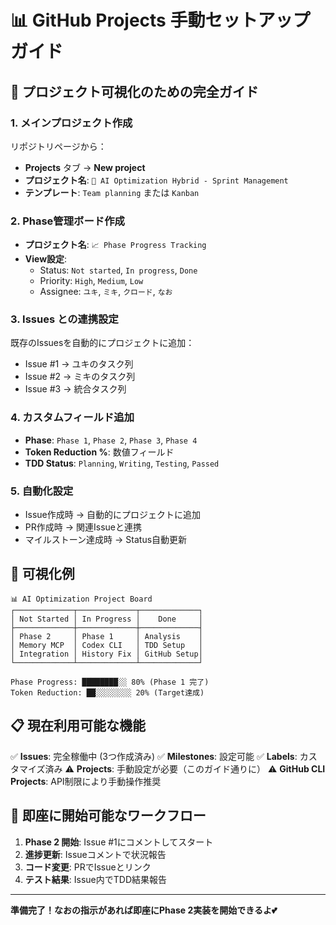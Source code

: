 # 📊 GitHub Projects 手動セットアップガイド

## 🎯 プロジェクト可視化のための完全ガイド

### 1. **メインプロジェクト作成**
リポジトリページから：
- **Projects** タブ → **New project**
- **プロジェクト名**: `🚀 AI Optimization Hybrid - Sprint Management`
- **テンプレート**: `Team planning` または `Kanban`

### 2. **Phase管理ボード作成**
- **プロジェクト名**: `📈 Phase Progress Tracking`
- **View設定**:
  - Status: `Not started`, `In progress`, `Done`
  - Priority: `High`, `Medium`, `Low`
  - Assignee: `ユキ`, `ミキ`, `クロード`, `なお`

### 3. **Issues との連携設定**
既存のIssuesを自動的にプロジェクトに追加：
- Issue #1 → ユキのタスク列
- Issue #2 → ミキのタスク列
- Issue #3 → 統合タスク列

### 4. **カスタムフィールド追加**
- **Phase**: `Phase 1`, `Phase 2`, `Phase 3`, `Phase 4`
- **Token Reduction %**: 数値フィールド
- **TDD Status**: `Planning`, `Writing`, `Testing`, `Passed`

### 5. **自動化設定**
- Issue作成時 → 自動的にプロジェクトに追加
- PR作成時 → 関連Issueと連携
- マイルストーン達成時 → Status自動更新

## 🎨 可視化例

```
📊 AI Optimization Project Board
┌─────────────┬─────────────┬─────────────┐
│ Not Started │ In Progress │    Done     │
├─────────────┼─────────────┼─────────────┤
│ Phase 2     │ Phase 1     │ Analysis    │
│ Memory MCP  │ Codex CLI   │ TDD Setup   │
│ Integration │ History Fix │ GitHub Setup│
└─────────────┴─────────────┴─────────────┘

Phase Progress: ████████░░ 80% (Phase 1 完了)
Token Reduction: ██░░░░░░░░ 20% (Target達成)
```

## 📋 現在利用可能な機能

✅ **Issues**: 完全稼働中 (3つ作成済み)
✅ **Milestones**: 設定可能
✅ **Labels**: カスタマイズ済み
⚠️ **Projects**: 手動設定が必要（このガイド通りに）
⚠️ **GitHub CLI Projects**: API制限により手動操作推奨

## 🚀 即座に開始可能なワークフロー

1. **Phase 2 開始**: Issue #1にコメントしてスタート
2. **進捗更新**: Issueコメントで状況報告
3. **コード変更**: PRでIssueとリンク
4. **テスト結果**: Issue内でTDD結果報告

---

**準備完了！なおの指示があれば即座にPhase 2実装を開始できるよ💕**